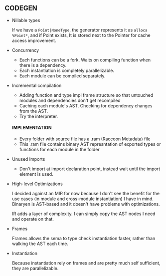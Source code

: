 ## CODEGEN
- Nillable types

    If we have a `Point|NoneType`, the generator represents it as `alloca %Point*`, and if Point exists,
    It is stored next to the Pointer for cache access improvement.

- Concurrency

    - Each functions can be a fork. Waits on compiling function when there is a dependency.
    - Each instantiation is completely parallelizable.
    - Each module can be compiled separately.

- Incremental compilation

    - Adding function and type impl frame structure so that untouched modules and dependencies don't get recompiled
    - Caching each module's AST. Checking for dependency changes from the AST.
    - Try the interpreter.

    #### IMPLEMENTATION

    - Every folder with source file has a .ram (Raccoon Metadata) file
    - This .ram file contains binary AST represntation of exported types or functions for each module in the folder


- Unused Imports

    - Don't import at import declaration point, instead wait until the import element is used.

- High-level Optimizations

    I decided against an MIR for now because I don't see the benefit for the use cases (in module and cross-module instantiation) I have in mind. Binaryen is AST-based and it doesn't have problems with optimizations.

    IR adds a layer of complexity. I can simply copy the AST nodes I need and operate on that.

- Frames

    Frames allows the sema to type check instantiation faster, rather than walking the AST each time.

- Instantiation

    Because instantiation rely on frames and are pretty much self sufficient, they are parallelizable.
